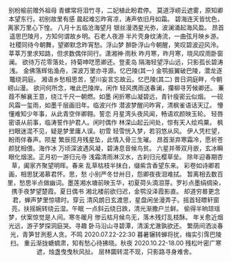 
<center>别枌榆前赠外祖母
青螺常将泪竹寻，二妃植此盼君停。
莫道浮崂云遮雾，原知卿本望东行。初别故里有感
晨起难忘昨宵凉，涛声依旧月如霜。
碧海连天皆忧色，离家万里心下惶。<!--more-->
八月十五临沧海望月
银丝漫洒星光弥，波澜涌起海风盈。
昂首遥思巴陵月，方知何谓故乡明。石老人夜游
半片壳身纹涛流，一曲弦月映乡游。
社稷同待今朝舞，望卿默念昨宵愁。浮山梦
醉卧浮山今朝醒，笑叹碧波迎风泠。
莘莘万里求知路，但求数偶伴同行。潇湘神·雨秋
昨月寒，昨月寒，晓风叹雨卧窗澜。
欲待万花零落处，持菊呻呓愿卿还。登麦岛
隔海轻望浮山远，只影孤长碧涛浅。
金佛落辉佑渔舟，深波万里亦寻源。忆巴陵(其一)
金鹗振翼破巴陵，潜龙逐鼈绕洞庭。
湘语乡愁相思苦，望川妄言忘故云。忆巴陵(其二)
昔日洞庭畔，今朝崂山漫。
欲问何所念，唯此巴陵岸。闲作
轻风携雨送春澜，攥柳寻芳候卿还。
蒹葭不解襄王意，绕江千尺一朝燃。如墨
闲折寒山凝碧远，青针瘦密云似烟。
一砚风霜一玺雨，如墨千层画旧年。临波兴作
潜波梦醒问昨宵，清枫雀语话天辽。
懵懂难知少年事，从此青空伴卿翱。誓恋
月星湾头夜风闻，畅语欢颜映玉轮。
轻唇密语从前事，临涛誓作护君人。闲时偶作
林深山起云间处，惊有天人绘鸡粟。
枫扫眼迷混不见，疑是梦里庸人误。初雪
轻雪恍入梦，若羽悠从风。
伊人凭栏望，盼雨伴春声。陨星
繁辰揽月残星坠，此情入骨三生璀。
昂首渐弃寒霜冷，愿祈苍颜犹相偎。海作冰
万顷深波遇风凝，碧涛息音候鸟贫。
六星并蒂双月嵌，玄冰瞬眼化烟泯。正月初一游归元寺
浅霜清雨淋汉水，古刹归元樱草垒。
除年迎春期杏草，阖家齐聚望明晖。春来
乱草枯枝半抹白，缀紫含香望东来。
彩卷如诗卿若画，相思犹渴慕君怀。思，愁
小别严冬廿卅日，怨卿夜夜泪难拭。
暂离相去数百里，愁思半点做幽词。墨莲
​湘水塘前映玉华，初夏荷头滴泪芽。
​罗衫点墨绢绸染，携手夜梦望楚霞。夏日偶书
湘北楼前欲归迟，金鹗没泽霞影直。
却道穷晷​更念君，蝉声梦里惊啸时。穿云
清风朗日玄渡思，星盘闲坐漫弄子。​
摇首轻瞟轩窗亮，扶摇婉转绕云湿。午眠
一点斜云绕日跌，清光渐撒户兰鲜。
偷得半晌琼瑶梦，伏案惊觉是人间。寒冬暖月
惨云枯月候鸟无，落木残灯乱枝酥。
年关愈近烟光远，游子梦探洞庭哭。寻趣
卧马沿山寻碧潭，清溪尤澈孰欲还。
繁荫间洒淡春光，青笋甘洌惹人贪。不鸣
2020.07.22-22:30
暮暑辗转蝉将扰，梅实引霈巴陵扫。
重云渐拢螗蜩肃，知有愁心待拂晓。秋夜
2020.10.22-18.00
残松叶密广寒遮，烛盏曳曳秋风扯。
层林圜转混不现，只影路寻身难舍。​</center>
